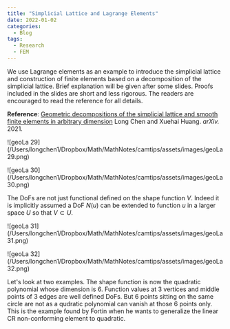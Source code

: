 ```yaml
---
title: "Simplicial Lattice and Lagrange Elements"
date: 2022-01-02
categories:
  - Blog
tags:
  - Research
  - FEM
---
```




We use Lagrange elements as an example to introduce the simplicial lattice and construction of finite elements based on a decomposition of the simplicial lattice. Brief explanation will be given after some slides. Proofs included in the slides are short and less rigorous. The readers are encouraged to read the reference for all details.

**Reference**: [Geometric decompositions of the simplicial lattice and smooth finite elements in arbitrary dimension](https://arxiv.org/abs/2111.10712) Long Chen and Xuehai Huang. *arXiv.* 2021.



![geoLa 29](/Users/longchen1/Dropbox/Math/MathNotes/camtips/assets/images/geoLa 29.png)

![geoLa 30](/Users/longchen1/Dropbox/Math/MathNotes/camtips/assets/images/geoLa 30.png)

The DoFs are not just functional defined on the shape function $V$​. Indeed it is implicitly assumed a DoF $N(u)$​ can be extended to function $u$​ in a larger space $U$​ so that $V\subset U$​​. 

![geoLa 31](/Users/longchen1/Dropbox/Math/MathNotes/camtips/assets/images/geoLa 31.png)

![geoLa 32](/Users/longchen1/Dropbox/Math/MathNotes/camtips/assets/images/geoLa 32.png)

Let's look at two examples. The shape function is now the quadratic polynomial whose dimension is $6$​​​. Function values at $3$​​ vertices and middle points of $3$​​ edges are well defined DoFs. But $6$​ points sitting on the same circle are not as a qudratic polynomial can vanish at those $6$​ points only. This is the example found by Fortin when he wants to generalize the linear CR non-conforming element to quadratic. 
